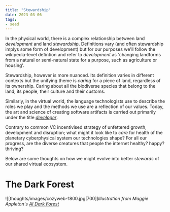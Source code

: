 ```yaml
---
title: "Stewardship"
date: 2023-03-06
tags:
- seed
---
```

In the physical world, there is a complex relationship between land *development* and land *stewardship*. Definitions vary (and often stewardship implys some form of development) but for our purposes we'll follow the wikipedia-level defintion and refer to *development* as 'changing landforms from a natural or semi-natural state for a purpose, such as agriculture or housing'. 

Stewardship, however is more nuanced. Its definition varies in different contexts but the unifying theme is *caring* for a piece of land, regardless of its ownership. Caring about all the biodiverse species that belong to the land; its people, their culture and their customs.

Similarly, in the virtual world, the language technologists use to describe the roles we play and the methods we use are a reflection of our values. Today, the art and science of creating software artifacts is carried out primarily under the title *[developer](https://www.youtube.com/watch?v=Vhh_GeBPOhs&ab_channel=MrWueb007)*.

Contrary to common VC incentivised strategy of unfettered growth, development and disruption; what might it look like to _care_ for health of the planetary cyberphysical system our technologies shape? For all our progress, are the diverse creatures that people the internet healthy? happy? thriving?

Below are some thoughts on how we might evolve into better *stewards* of our shared virtual ecosystem.

# The Dark Forest

![[thoughts/images/cozyweb-1800.jpg|700]]*Illustration from Maggie Appleton's [AI Dark Forest](https://maggieappleton.com/ai-dark-forest)*
